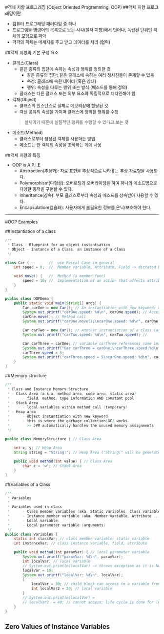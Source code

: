 #객체 지향 프로그래밍 (Object Oriented Programming; OOP)
##객체 지향 프로그래밍이란

- 컴퓨터 프로그래밍 패러다임 중 하나
- 프로그램을 명령어의 목록으로 보는 시각(절차 지향)에서 벗어나, 독립된 단위인 객체의 모임으로 파악
- 각각의 객체는 메세지를 주고 받고 데이터를 처리 (협력)

##객체 지향의 기본 구성 요소
- 클래스(Class)
    - 같은 종류의 집단에 속하는 속성과 행위를 정의한 것
        - 같은 종류의 집단: 같은 클래스에 속하는 여러 청사진들이 존재할 수 있음
        - 속성: 클래스에 속한 데이터 (혹은 상태)
        - 행위: 속성을 다루는 행위 또는 방식 (메소드를 통해 정의)
    - 클래스는 다른 클래스 또는 외부 요소와 독립적으로 디자인해야 함
- 객체(Object)
    - 클래스의 인스턴스로 실제로 메모리상에 할당된 것
    - 자신 공유의 속성을 가지며 클래스에 정의된 행위를 수행 
    > 실체이기 때문에 실질적인 행위를 수행할 수 있다고 보는 것
- 메소드(Method)
    - 클래스로부터 생성된 객체를 사용하는 방법
    - 메소드는 한 객체의 속성을 조작하는 데에 사용

##객체 지향의 특징
- OOP is A.P.I.E
    - Abstraction(추상화): 자료 표현을 추상적으로 나타ㅐ는 추상 자료형을 사용한다.
    - Polymorphism(다형성): 오버로딩과 오버라이딩을 하여 하나의 메소드명으로 다양한 동작을 구현할 수 있다.
    - Inheritance(상속): 부모 클래스로부터 속성과 메소드를 상속받아 사용할 수 있다.
    - Encapsulation(캡슐화): 사용자에게 불필요한 정보를 은닉/보호해야 한다. 

---
#OOP Examples

##Instantiation of a class
```java
/**
 * Class - Blueprint for an object instantiation
 * Object - instance of a Class, an instance of a Class
 */

class Car {         //  use Pascal Case in general
    int speed = 0;  //  Member variable, Attribute, Field -> dictated by context

    void move() {   //  Method (a member func)
        speed = 10; //  Implementation of an action that affects attribute(s)
    }
}

public class OOPDemo {
    public static void main(String[] args) {
        Car carOne = new Car(); // An instantiation with new keyword; used auto-generated constructor
        System.out.printf("carOne.speed: %d\n", carOne.speed); // Access an attribute by dot notation
        carOne.move(); // Method call
        System.out.printf("carOne.move();\ncarOne.speed: %d\n", carOne.speed);

        Car carTwo = new Car(); // Another instantiation of a class Car
        System.out.printf("carTwo.speed: %d\n", carTwo.speed); //

        Car carThree = carOne; // variable carThree references same instance from carOne
        System.out.printf("Car carThree = carOne;\ncarThree.speed:%d\n", carThree.speed);
        carThree.speed = 5;
        System.out.printf("carThree.speed = 5\ncarOne.speed: %d\n", carOne.speed);
    }
}
```
##Memory structure
```java
/**
 * Class and Instance Memory Structure
 * - Class Area (a.k.a. method area, code area, static area)
 *      - field, method, type information AND constant pool
 * - Stack Area
 *      - local variables within method call (temporary)
 * - Heap area
 *      - object instantiation with new keyword
 *      - this is where the garbage collection(GC) works
 *        >> JVM automatically handles the unused memory assignments
 */

public class MemoryStructure { // Class Area
    
    int x, y; // Heap Area
    String string = "String!"; // Heap Area ("String!" will be generated in constant pool)

    public void method(int value) { // Class Area
        char c = 'w'; // Stack Area
    }
}
```

##Variables of a Class
```java
/**
 * Variables
 *
 * Variables used in class
 *      - Class member variables (aka. Static variables, Class variables)
 *      - Instance member variable (aka. Member variable, Attribute ...)
 *      - Local variable
 *      - Local parameter variable (arguments)
 */
public class Variables {
    static int classVar; // class member variable; static variable
    int instanceVar; // class instance variable, field, attribute

    public void method(int paramVar) { // local parameter variable
        System.out.printf("paramVar: %d\n", paramVar);
        int localVar; // local variable
        // System.out.println(localVar) -> throws exception as it is NOT initialized!
        localVar = 10;
        System.out.printf("localVar: %d\n", localVar);
        {
            localVar = 30; // child block can access to a variable from an upper level
            int localVar2 = 20; // local variable
        }
        // System.out.println(localVar) =
        // localVar2  = 40; // cannot access; life cycle is done for localVar2 (in block)
    }
}
```
## Zero Values of Instance Variables
